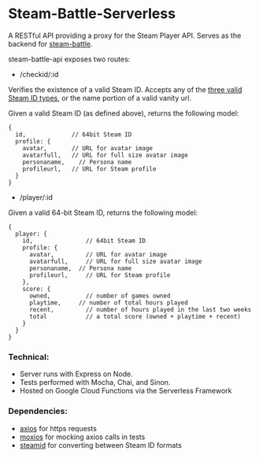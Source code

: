 # Steam-Battle-Serverless

A RESTful API providing a proxy for the Steam Player API. Serves as the backend for [steam-battle](https://github.com/gilmoreg/steam-battle).

steam-battle-api exposes two routes:

 * /checkid/:id

Verifies the existence of a valid Steam ID. Accepts any of the [three valid Steam ID types](https://developer.valvesoftware.com/wiki/SteamID), or the name portion of a valid vanity url.

Given a valid Steam ID (as defined above), returns the following model:
```
{
  id,             // 64bit Steam ID
  profile: {
    avatar,    	  // URL for avatar image
    avatarfull,	  // URL for full size avatar image
    personaname,	// Persona name
    profileurl,	  // URL for Steam profile
  }
}
```

 * /player/:id

Given a valid 64-bit Steam ID, returns the following model:
```
{
  player: {
    id,		          // 64bit Steam ID
    profile: {
      avatar,    	  // URL for avatar image
      avatarfull,	  // URL for full size avatar image
      personaname,	// Persona name
      profileurl,	  // URL for Steam profile
    },
    score: {
      owned,	      // number of games owned
      playtime,	    // number of total hours played
      recent,	      // number of hours played in the last two weeks
      total		      // a total score (owned + playtime + recent)
    }
  }
}
```

### Technical:
 * Server runs with Express on Node.
 * Tests performed with Mocha, Chai, and Sinon.
 * Hosted on Google Cloud Functions via the Serverless Framework

### Dependencies:
 * [axios](https://www.npmjs.com/package/axios) for https requests
 * [moxios](https://github.com/mzabriskie/moxios) for mocking axios calls in tests
 * [steamid](https://github.com/DoctorMcKay/node-steamid) for converting between Steam ID formats
